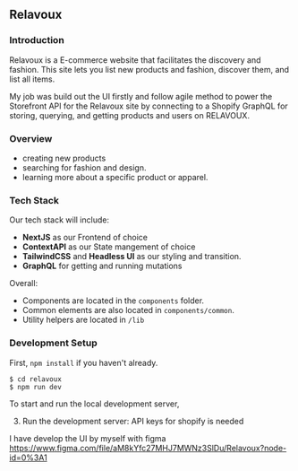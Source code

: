 Relavoux
-----

### Introduction

Relavoux is a E-commerce website that facilitates the discovery and fashion. This site lets you list new products and fashion, discover them, and list all items.

My job was build out the UI firstly and follow agile method to power the Storefront API for the Relavoux site by connecting to a Shopify GraphQL for storing, querying, and getting products and users on RELAVOUX.

### Overview

* creating new products
* searching for fashion and design.
* learning more about a specific product or apparel.


### Tech Stack

Our tech stack will include:


* **NextJS** as our Frontend of choice
* **ContextAPI** as our State mangement of choice
* **TailwindCSS** and **Headless UI** as our styling and transition.
* **GraphQL** for getting and running mutations


Overall:
* Components are located in the `components` folder.
* Common elements are also located in `components/common`.
* Utility helpers are located in `/lib`





### Development Setup

First, ```npm install``` if you haven't already.

  ```
  $ cd relavoux
  $ npm run dev
  ```

To start and run the local development server,

3. Run the development server:
 API keys for shopify is needed 
 

I have develop the UI by myself with figma
https://www.figma.com/file/aM8kYfc27MHJ7MWNz3SlDu/Relavoux?node-id=0%3A1
